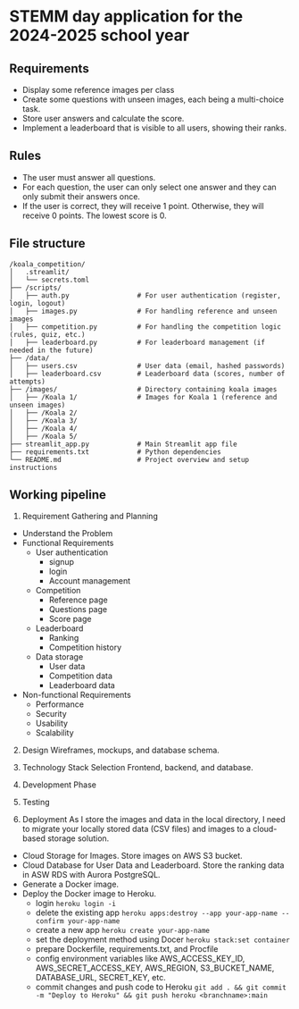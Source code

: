 # STEMM day application for the 2024-2025 school year

## Requirements
- Display some reference images per class
- Create some questions with unseen images, each being a multi-choice task.
- Store user answers and calculate the score.
- Implement a leaderboard that is visible to all users, showing their ranks.

## Rules
- The user must answer all questions.
- For each question, the user can only select one answer and they can only submit their answers once.
- If the user is correct, they will receive 1 point. Otherwise, they will receive 0 points. The lowest score is 0.


## File structure
```
/koala_competition/
│   .streamlit/
│   └── secrets.toml
├── /scripts/
│   ├── auth.py                 # For user authentication (register, login, logout)
│   ├── images.py               # For handling reference and unseen images
│   ├── competition.py          # For handling the competition logic (rules, quiz, etc.)
│   ├── leaderboard.py          # For leaderboard management (if needed in the future)
├── /data/
│   ├── users.csv               # User data (email, hashed passwords)
│   ├── leaderboard.csv         # Leaderboard data (scores, number of attempts)
├── /images/                    # Directory containing koala images
│   ├── /Koala 1/               # Images for Koala 1 (reference and unseen images)
│   ├── /Koala 2/
│   ├── /Koala 3/
│   ├── /Koala 4/
│   ├── /Koala 5/
├── streamlit_app.py            # Main Streamlit app file
├── requirements.txt            # Python dependencies
└── README.md                   # Project overview and setup instructions
```


## Working pipeline
1. Requirement Gathering and Planning
- Understand the Problem
- Functional Requirements
    - User authentication
        - signup
        - login
        - Account management
    - Competition
        - Reference page
        - Questions page
        - Score page
    - Leaderboard
        - Ranking
        - Competition history
    - Data storage
        - User data
        - Competition data
        - Leaderboard data
- Non-functional Requirements
    - Performance
    - Security
    - Usability
    - Scalability

2. Design
Wireframes, mockups, and database schema.

3. Technology Stack Selection
Frontend, backend, and database.

4. Development Phase

5. Testing

6. Deployment
As I store the images and data in the local directory, I need to migrate your locally stored data (CSV files) and images to a cloud-based storage solution. 
- Cloud Storage for Images. Store images on AWS S3 bucket.
- Cloud Database for User Data and Leaderboard. Store the ranking data in ASW RDS with Aurora PostgreSQL.
- Generate a Docker image.
- Deploy the Docker image to Heroku.
    - login `heroku login -i `
    - delete the existing app `heroku apps:destroy --app your-app-name --confirm your-app-name`
    - create a new app `heroku create your-app-name`
    - set the deployment method using Docer `heroku stack:set container`
    - prepare Dockerfile, requirements.txt, and Procfile
    - config environment variables like AWS_ACCESS_KEY_ID, AWS_SECRET_ACCESS_KEY, AWS_REGION, S3_BUCKET_NAME, DATABASE_URL, SECRET_KEY, etc.
    - commit changes and push code to Heroku `git add . && git commit -m "Deploy to Heroku" && git push heroku <branchname>:main`
